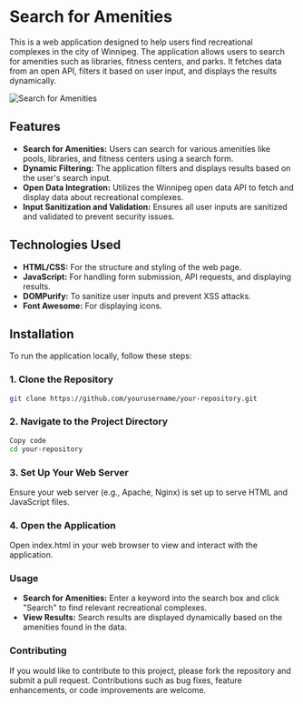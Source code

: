 # Search for Amenities

This is a web application designed to help users find recreational complexes in the city of Winnipeg. The application allows users to search for amenities such as libraries, fitness centers, and parks. It fetches data from an open API, filters it based on user input, and displays the results dynamically.

![Search for Amenities](./PHP_blog_mockup.png)

## Features

- **Search for Amenities:** Users can search for various amenities like pools, libraries, and fitness centers using a search form.
- **Dynamic Filtering:** The application filters and displays results based on the user's search input.
- **Open Data Integration:** Utilizes the Winnipeg open data API to fetch and display data about recreational complexes.
- **Input Sanitization and Validation:** Ensures all user inputs are sanitized and validated to prevent security issues.

## Technologies Used

- **HTML/CSS:** For the structure and styling of the web page.
- **JavaScript:** For handling form submission, API requests, and displaying results.
- **DOMPurify:** To sanitize user inputs and prevent XSS attacks.
- **Font Awesome:** For displaying icons.

## Installation

To run the application locally, follow these steps:

### 1. Clone the Repository

```bash
git clone https://github.com/yourusername/your-repository.git
```

### 2. Navigate to the Project Directory

```bash
Copy code
cd your-repository
```

### 3. Set Up Your Web Server

Ensure your web server (e.g., Apache, Nginx) is set up to serve HTML and JavaScript files.

### 4. Open the Application

Open index.html in your web browser to view and interact with the application.

### Usage

- **Search for Amenities:** Enter a keyword into the search box and click "Search" to find relevant recreational complexes.
- **View Results:** Search results are displayed dynamically based on the amenities found in the data.

### Contributing

If you would like to contribute to this project, please fork the repository and submit a pull request. Contributions such as bug fixes, feature enhancements, or code improvements are welcome.
